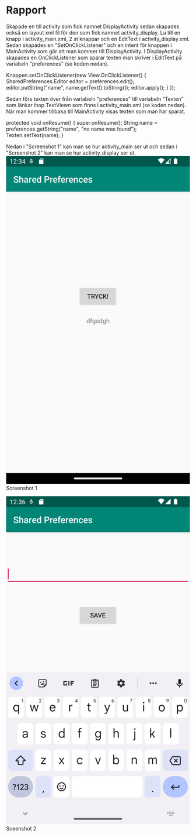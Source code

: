 
# Rapport

Skapade en till activity som fick namnet DisplayActivity sedan skapades också en layout xml fil för den som fick namnet activity_display.
La till en knapp i activity_main.xml, 2 st knappar och en EditText i activity_display.xml. Sedan skapades en "SetOnClickListener" 
och en intent för knappen i MainActivity som gör att man kommer till DisplayActivity. I DisplayActivity skapades en OnClickListener som sparar
texten man skriver i EditText på variabeln "preferences" (se koden nedan).

Knappen.setOnClickListener(new View.OnClickListener() {
    SharedPreferences.Editor editor = preferences.edit();
    editor.putString("name", name.getText().toString());
    editor.apply();
}
});

Sedan förs texten över från variabeln "preferences" till variabeln "Texten" som länkar ihop TextViewn 
som finns i activity_main.xml (se koden nedan).
När man kommer tillbaka till MainActivity visas texten som man har sparat.


protected void onResume() {
    super.onResume();
    String name = preferences.getString("name", "no name was found");
    Texten.setText(name);
}

Nedan i "Screenshot 1" kan man se hur activity_main ser ut och sedan i 
"Screenshot 2" kan man se hur activity_display ser ut.
![img.png](img.png)
Screenshot 1

![img_1.png](img_1.png)
Sceenshot 2


